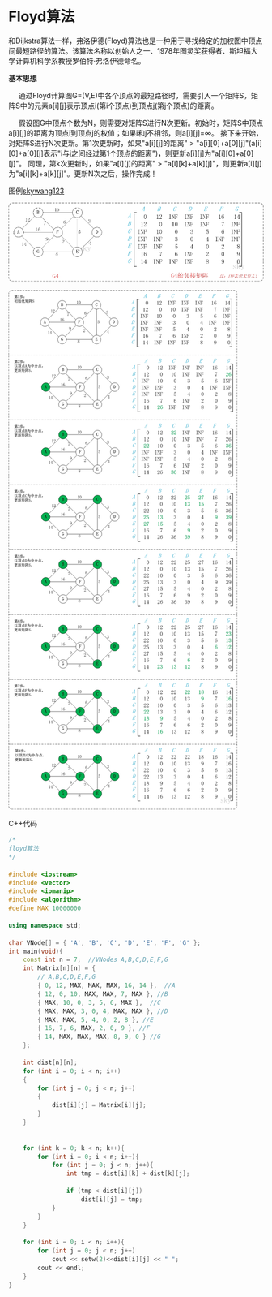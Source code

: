 # Floyd算法

和Dijkstra算法一样，弗洛伊德(Floyd)算法也是一种用于寻找给定的加权图中顶点间最短路径的算法。该算法名称以创始人之一、1978年图灵奖获得者、斯坦福大学计算机科学系教授罗伯特·弗洛伊德命名。

**基本思想**

     通过Floyd计算图G=(V,E)中各个顶点的最短路径时，需要引入一个矩阵S，矩阵S中的元素a[i][j]表示顶点i(第i个顶点)到顶点j(第j个顶点)的距离。

     假设图G中顶点个数为N，则需要对矩阵S进行N次更新。初始时，矩阵S中顶点a[i][j]的距离为顶点i到顶点j的权值；如果i和j不相邻，则a[i][j]=∞。 接下来开始，对矩阵S进行N次更新。第1次更新时，如果"a[i][j]的距离" > "a[i][0]+a[0][j]"(a[i][0]+a[0][j]表示"i与j之间经过第1个顶点的距离")，则更新a[i][j]为"a[i][0]+a[0][j]"。 同理，第k次更新时，如果"a[i][j]的距离" > "a[i][k]+a[k][j]"，则更新a[i][j]为"a[i][k]+a[k][j]"。更新N次之后，操作完成！

图例[skywang123](http://www.cnblogs.com/skywang12345/p/3711526.html)

![](./img/floyd_1.jpg)

![](./img/floyd_2.jpg)

C++代码

```C++
/*
floyd算法
*/

#include <iostream>
#include <vector>
#include <iomanip>
#include <algorithm>
#define MAX 10000000

using namespace std;

char VNode[] = { 'A', 'B', 'C', 'D', 'E', 'F', 'G' };
int main(void){
	const int n = 7;  //VNodes A,B,C,D,E,F,G
	int Matrix[n][n] = {
		// A,B,C,D,E,F,G
		{ 0, 12, MAX, MAX, MAX, 16, 14 },  //A
		{ 12, 0, 10, MAX, MAX, 7, MAX }, //B
		{ MAX, 10, 0, 3, 5, 6, MAX },  //C
		{ MAX, MAX, 3, 0, 4, MAX, MAX }, //D
		{ MAX, MAX, 5, 4, 0, 2, 8 }, //E
		{ 16, 7, 6, MAX, 2, 0, 9 }, //F
		{ 14, MAX, MAX, MAX, 8, 9, 0 } //G
	};
	
	int dist[n][n];
	for (int i = 0; i < n; i++)
	{
		for (int j = 0; j < n; j++)
		{
			dist[i][j] = Matrix[i][j];
		}
	}
	

	for (int k = 0; k < n; k++){
		for (int i = 0; i < n; i++){
			for (int j = 0; j < n; j++){
				int tmp = dist[i][k] + dist[k][j];
				
				if (tmp < dist[i][j])
					dist[i][j] = tmp;
			}
		}
	}

	for (int i = 0; i < n; i++){
		for (int j = 0; j < n; j++)
			cout << setw(2)<<dist[i][j] << " ";
		cout << endl;
	}
}

```
